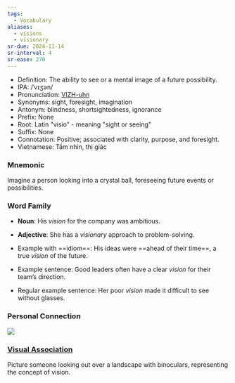 ```yaml
---
tags:
  - Vocabulary
aliases:
  - visions
  - visionary
sr-due: 2024-11-14
sr-interval: 4
sr-ease: 270
---
```


- Definition: The ability to see or a mental image of a future possibility.
- IPA: /ˈvɪʒən/
- Pronunciation: [VIZH-uhn](https://www.google.com/search?q=how+to+pronounce+vision)
- Synonyms: sight, foresight, imagination
- Antonym: blindness, shortsightedness, ignorance
- Prefix: None
- Root: Latin "visio" - meaning "sight or seeing"
- Suffix: None
- Connotation: Positive; associated with clarity, purpose, and foresight.
- Vietnamese: Tầm nhìn, thị giác

### Mnemonic

Imagine a person looking into a crystal ball, foreseeing future events or possibilities.

### Word Family

- **Noun**: His *vision* for the company was ambitious.
- **Adjective**: She has a *visionary* approach to problem-solving.

- Example with ==idiom==: His ideas were ==ahead of their time==, a true *vision* of the future.
- Example sentence: Good leaders often have a clear *vision* for their team’s direction.
- Regular example sentence: Her poor *vision* made it difficult to see without glasses.

### Personal Connection

![](https://i2-vnexpress.vnecdn.net/2023/04/03/HondaVision1102023TheThao1jpg-1680509381.jpg?w=1200&h=0&q=100&dpr=1&fit=crop&s=XG3CWAMb2XXPn4UAqGWQ1w)

### [Visual Association](https://www.google.com/search?tbm=isch&q=vision)

Picture someone looking out over a landscape with binoculars, representing the concept of vision.
